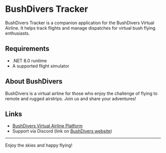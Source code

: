 # BushDivers Tracker

BushDivers Tracker is a companion application for the BushDivers Virtual Airline. It helps track flights and manage dispatches for virtual bush flying enthusiasts.

## Requirements

- .NET 8.0 runtime
- A supported flight simulator

## About BushDivers

BushDivers is a virtual airline for those who enjoy the challenge of flying to remote and rugged airstrips. Join us and share your adventures!

## Links

- [BushDivers Virtual Airline Platform](https://fly.bushdivers.com/)
- Support via Discord (link on [BushDivers website](https://www.bushdivers.com/))

---

Enjoy the skies and happy flying!